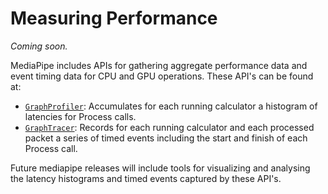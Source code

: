 # Measuring Performance

*Coming soon.*

MediaPipe includes APIs for gathering aggregate performance data and
event timing data for CPU and GPU operations.  These API's can be found at:

<!-- TODO: Update the source code URL's to local or public URL's -->

   * [`GraphProfiler`](https://github.com/google/mediapipe/tree/master/mediapipe/framework/profiler/graph_profiler.h):
     Accumulates for each running calculator a histogram of latencies for
     Process calls.
   * [`GraphTracer`](https://github.com/google/mediapipe/tree/master/mediapipe/framework/profiler/graph_tracer.h):
     Records for each running calculator and each processed packet a series
     of timed events including the start and finish of each Process call.

Future mediapipe releases will include tools for visualizing and analysing
the latency histograms and timed events captured by these API's.
